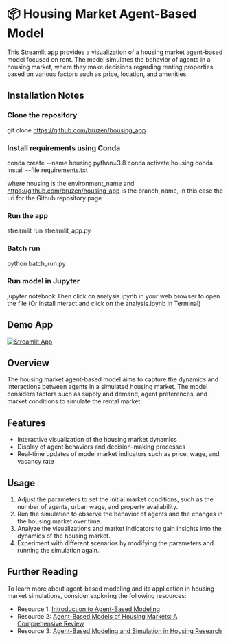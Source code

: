 # 📦 Housing Market Agent-Based Model

This Streamlit app provides a visualization of a housing market agent-based model focused on rent. The model simulates the behavior of agents in a housing market, where they make decisions regarding renting properties based on various factors such as price, location, and amenities.


## Installation Notes
### Clone the repository
git clone https://github.com/bruzen/housing_app

### Install requirements using Conda
conda create --name housing python=3.8
conda activate housing
conda install --file requirements.txt

where housing is the environment_name and https://github.com/bruzen/housing_app is the branch_name, in this case the url for the Github repository page

### Run the app
streamlit run streamlit_app.py

### Batch run
python batch_run.py

### Run model in Jupyter
jupyter notebook
Then click on analysis.ipynb in your web browser to open the file
(Or install nteract and click on the analysis.ipynb in Terminal)


## Demo App

[![Streamlit App](https://static.streamlit.io/badges/streamlit_badge_black_white.svg)](https://housing-market-agent-model.streamlitapp.com/)

## Overview

The housing market agent-based model aims to capture the dynamics and interactions between agents in a simulated housing market. The model considers factors such as supply and demand, agent preferences, and market conditions to simulate the rental market.

## Features

- Interactive visualization of the housing market dynamics
- Display of agent behaviors and decision-making processes
- Real-time updates of model market indicators such as price, wage, and vacancy rate

## Usage

1. Adjust the parameters to set the initial market conditions, such as the number of agents, urban wage, and property availability.
2. Run the simulation to observe the behavior of agents and the changes in the housing market over time.
3. Analyze the visualizations and market indicators to gain insights into the dynamics of the housing market.
4. Experiment with different scenarios by modifying the parameters and running the simulation again.

## Further Reading

To learn more about agent-based modeling and its application in housing market simulations, consider exploring the following resources:

- Resource 1: [Introduction to Agent-Based Modeling]()
- Resource 2: [Agent-Based Models of Housing Markets: A Comprehensive Review]()
- Resource 3: [Agent-Based Modeling and Simulation in Housing Research]()
